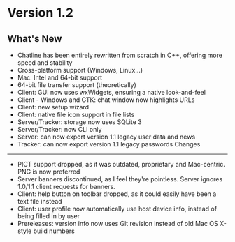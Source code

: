 Version 1.2
===========
What's New
----------
- Chatline has been entirely rewritten from scratch in C++, offering more speed and stability
- Cross-platform support (Windows, Linux...)
- Mac: Intel and 64-bit support
- 64-bit file transfer support (theoretically)
- Client: GUI now uses wxWidgets, ensuring a native look-and-feel
- Client - Windows and GTK: chat window now highlights URLs
- Client: new setup wizard
- Client: native file icon support in file lists
- Server/Tracker: storage now uses SQLite 3
- Server/Tracker: now CLI only
- Server: can now export version 1.1 legacy user data and news
- Tracker: can now export version 1.1 legacy passwords
Changes
-------
- PICT support dropped, as it was outdated, proprietary and Mac-centric. PNG is now preferred
- Server banners discontinued, as I feel they're pointless. Server ignores 1.0/1.1 client requests for banners.
- Client: help button on toolbar dropped, as it could easily have been a text file instead
- Client: user profile now automatically use host device info, instead of being filled in by user
- Prereleases: version info now uses Git revision instead of old Mac OS X-style build numbers
